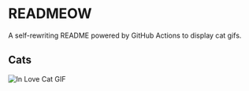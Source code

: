 # READMEOW

A self-rewriting README powered by GitHub Actions to display cat gifs.

## Cats

![In Love Cat GIF](https://media0.giphy.com/media/MDJ9IbxxvDUQM/200.gif?cid=9acd02da5ddf21wl5em3mn5h74u5pxgq2ccgis7ss93kmhi6&ep=v1_gifs_search&rid=200.gif&ct=g)
